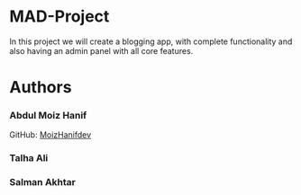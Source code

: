 # MAD-Project
<p>In this project we will create a blogging app, with complete functionality and also having an admin panel with all core features.</p>
</hr>

# Authors
### Abdul Moiz Hanif
GitHub: [MoizHanifdev](https://github.com/MoizHanifdev)
### Talha Ali
### Salman Akhtar

